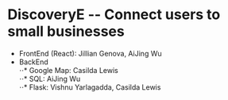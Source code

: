 # DiscoveryE -- Connect users to small businesses  
* FrontEnd (React): Jillian Genova, AiJing Wu  
* BackEnd  
⋅⋅* Google Map: Casilda Lewis  
⋅⋅* SQL: AiJing Wu  
⋅⋅* Flask: Vishnu Yarlagadda, Casilda Lewis  
